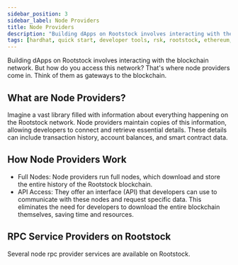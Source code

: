```yaml
---
sidebar_position: 3
sidebar_label: Node Providers
title: Node Providers
description: "Building dApps on Rootstock involves interacting with the blockchain network. See available node rpc providers on Rootstock." 
tags: [hardhat, quick start, developer tools, rsk, rootstock, ethereum, dApps, smart contracts]
---
```


Building dApps on Rootstock involves interacting with the blockchain network. But how do you access this network? That's where node providers come in. Think of them as gateways to the blockchain.

## What are Node Providers?

Imagine a vast library filled with information about everything happening on the Rootstock network. Node providers maintain copies of this information, allowing developers to connect and retrieve essential details. These details can include transaction history, account balances, and smart contract data.

## How Node Providers Work

* Full Nodes: Node providers run full nodes, which download and store the entire history of the Rootstock blockchain.
* API Access: They offer an interface (API) that developers can use to communicate with these nodes and request specific data. This eliminates the need for developers to download the entire blockchain themselves, saving time and resources.

## RPC Service Providers on Rootstock

Several node rpc provider services are available on Rootstock. 

<CardsGrid>
  <CardsGridItem
    title="RPC API"
    subtitle="node-rpc"
    color="cyan"
    description="The RPC API provides a seamless and intuitive web interface for developers to interact with Rootstock nodes via JSON-RPC methods"
    linkHref="/developers/rpc-api/rootstock/"
    linkTitle="Make First API Call"
  />
  <CardsGridItem
    title="GetBlock"
    subtitle="node-rpc"
    color="cyan"
    description="GetBlock provides instant connection to blockchain nodes including Rootstock, Bitcoin (BTC), Ethereum (ETH), among others."
    linkHref="https://getblock.io/nodes/rsk/"
    linkTitle="Make First API Call"
  />
   <CardsGridItem
    title="NOWNodes"
    subtitle="node-rpc"
    color="cyan"
    description="NOWNodes is a blockchain-as-a-service enterprise solution that lets users get access to full Nodes and blockbook Explorers via an API."
    linkHref="https://nownodes.io/nodes/rsk"
    linkTitle="Make First API Call"
  />
    <CardsGridItem
    title="dRPC"
    subtitle="node-rpc"
    color="cyan"
    description="dRPC provides access to a distributed network of node providers."
    linkHref="https://drpc.org/chainlist/rootstock?utm_source=docs&utm_medium=rootstock"
    linkTitle="Make First API Call"
  />
    <CardsGridItem
    title="Alchemy"
    subtitle="node-rpc"
    color="cyan"
    description="Powerful APIs, SDKs, and tools to build and scale your web3 app with ease."
    linkHref="/developers/rpc-api/alchemy/"
    linkTitle="Make First API Call"
  />
</CardsGrid>


